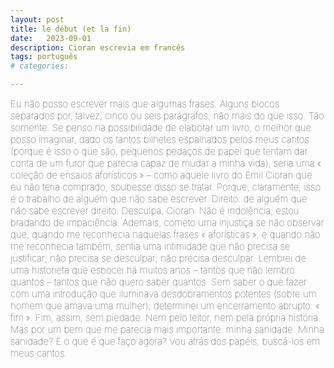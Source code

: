 ```yaml
---
layout: post
title: le début (et la fin)
date:   2023-09-01
description: Cioran escrevia em francês
tags: português
# categories: 

---
```


<span style="font-size:15px;font-weight:lighter">
Eu não posso escrever mais que algumas frases. Alguns blocos separados por, talvez, cinco ou seis parágrafos; não mais do que isso. Tão somente.

<span style="font-size:15px;font-weight:lighter">
Se penso na possibilidade de elaborar um livro, o melhor que posso imaginar, dado os tantos bilhetes espalhados pelos meus cantos (porque é isso o que são, pequenos pedaços de papel que tentam dar conta de um furor que parecia capaz de mudar a minha vida), seria uma « coleção de ensaios aforísticos » – como aquele livro do Emil Cioran que eu não teria comprado, soubesse disso se tratar. Porque, claramente, isso é o trabalho de alguém que não sabe escrever. Direito: de alguém que não sabe escrever direito. 

<span style="font-size:15px;font-weight:lighter">
Desculpa, Cioran. Não é indolência; estou bradando de impaciência. Ademais, cometo uma injustiça se não observar que, quando me reconhecia naquelas frases « aforísticas », e quando não me reconhecia também, sentia uma intimidade que não precisa se justificar; não precisa se desculpar; não precisa desculpar.

<span style="font-size:15px;font-weight:lighter">
Lembrei de uma historieta que esbocei há muitos anos – tantos que não lembro quantos – tantos que não quero saber quantos. Sem saber o que fazer com uma introdução que iluminava desdobramentos potentes (sobre um homem que amava uma mulher), determinei um encerramento abrupto: « fim ». Fim, assim, sem piedade. Nem pelo leitor, nem pela própria história. Mas por um bem que me parecia mais importante: minha sanidade.

<span style="font-size:15px;font-weight:lighter">
Minha sanidade? E o que é que faço agora?

<span style="font-size:15px;font-weight:lighter">
Vou atrás dos papéis; buscá-los em meus cantos.
</span>

<!-- como escala até o si, fica faltando o dó -->